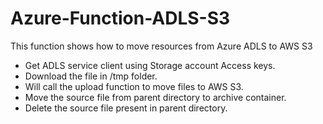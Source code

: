 # Azure-Function-ADLS-S3
This function shows how to move resources from Azure ADLS to AWS S3
- Get ADLS service client using Storage account Access keys.
- Download the file in /tmp folder.
- Will call the upload function to move files to AWS S3.
- Move the source file from parent directory to archive container.
- Delete the source file present in parent directory.
